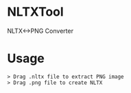 # NLTXTool
NLTX&lt;->PNG Converter

# Usage
```
> Drag .nltx file to extract PNG image
> Drag .png file to create NLTX
```
